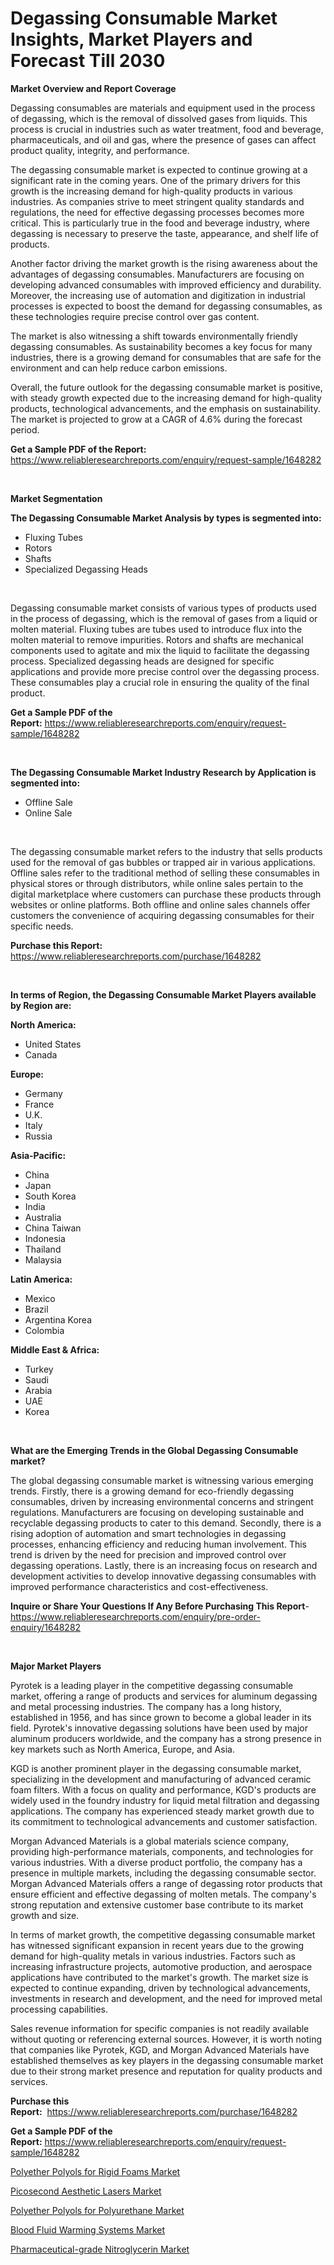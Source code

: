 <p><h1>Degassing Consumable Market Insights, Market Players and Forecast Till 2030</h1></p><p><strong>Market Overview and Report Coverage</strong></p>
<p><p>Degassing consumables are materials and equipment used in the process of degassing, which is the removal of dissolved gases from liquids. This process is crucial in industries such as water treatment, food and beverage, pharmaceuticals, and oil and gas, where the presence of gases can affect product quality, integrity, and performance.</p><p>The degassing consumable market is expected to continue growing at a significant rate in the coming years. One of the primary drivers for this growth is the increasing demand for high-quality products in various industries. As companies strive to meet stringent quality standards and regulations, the need for effective degassing processes becomes more critical. This is particularly true in the food and beverage industry, where degassing is necessary to preserve the taste, appearance, and shelf life of products.</p><p>Another factor driving the market growth is the rising awareness about the advantages of degassing consumables. Manufacturers are focusing on developing advanced consumables with improved efficiency and durability. Moreover, the increasing use of automation and digitization in industrial processes is expected to boost the demand for degassing consumables, as these technologies require precise control over gas content.</p><p>The market is also witnessing a shift towards environmentally friendly degassing consumables. As sustainability becomes a key focus for many industries, there is a growing demand for consumables that are safe for the environment and can help reduce carbon emissions.</p><p>Overall, the future outlook for the degassing consumable market is positive, with steady growth expected due to the increasing demand for high-quality products, technological advancements, and the emphasis on sustainability. The market is projected to grow at a CAGR of 4.6% during the forecast period.</p></p>
<p><strong>Get a Sample PDF of the Report:</strong> <a href="https://www.reliableresearchreports.com/enquiry/request-sample/1648282">https://www.reliableresearchreports.com/enquiry/request-sample/1648282</a></p>
<p>&nbsp;</p>
<p><strong>Market Segmentation</strong></p>
<p><strong>The Degassing Consumable Market Analysis by types is segmented into:</strong></p>
<p><ul><li>Fluxing Tubes</li><li>Rotors</li><li>Shafts</li><li>Specialized Degassing Heads</li></ul></p>
<p>&nbsp;</p>
<p><p>Degassing consumable market consists of various types of products used in the process of degassing, which is the removal of gases from a liquid or molten material. Fluxing tubes are tubes used to introduce flux into the molten material to remove impurities. Rotors and shafts are mechanical components used to agitate and mix the liquid to facilitate the degassing process. Specialized degassing heads are designed for specific applications and provide more precise control over the degassing process. These consumables play a crucial role in ensuring the quality of the final product.</p></p>
<p><strong>Get a Sample PDF of the Report:</strong>&nbsp;<a href="https://www.reliableresearchreports.com/enquiry/request-sample/1648282">https://www.reliableresearchreports.com/enquiry/request-sample/1648282</a></p>
<p>&nbsp;</p>
<p><strong>The Degassing Consumable Market Industry Research by Application is segmented into:</strong></p>
<p><ul><li>Offline Sale</li><li>Online Sale</li></ul></p>
<p>&nbsp;</p>
<p><p>The degassing consumable market refers to the industry that sells products used for the removal of gas bubbles or trapped air in various applications. Offline sales refer to the traditional method of selling these consumables in physical stores or through distributors, while online sales pertain to the digital marketplace where customers can purchase these products through websites or online platforms. Both offline and online sales channels offer customers the convenience of acquiring degassing consumables for their specific needs.</p></p>
<p><strong>Purchase this Report:</strong>&nbsp; <a href="https://www.reliableresearchreports.com/purchase/1648282">https://www.reliableresearchreports.com/purchase/1648282</a></p>
<p>&nbsp;</p>
<p><strong>In terms of Region, the Degassing Consumable Market Players available by Region are:</strong></p>
<p>
    <p> <strong> North America: </strong>
        <ul>
            <li>United States</li>
            <li>Canada</li>
        </ul>
        </p> 
    <p> <strong> Europe: </strong>
        <ul>
            <li>Germany</li>
            <li>France</li>
            <li>U.K.</li>
            <li>Italy</li>
            <li>Russia</li>
        </ul>
        </p> 
    <p> <strong> Asia-Pacific: </strong>
        <ul>
            <li>China</li>
            <li>Japan</li>
            <li>South Korea</li>
            <li>India</li>
            <li>Australia</li>
            <li>China Taiwan</li>
            <li>Indonesia</li>
            <li>Thailand</li>
            <li>Malaysia</li>
        </ul>
        </p> 
    <p> <strong> Latin America: </strong>
        <ul>
            <li>Mexico</li>
            <li>Brazil</li>
            <li>Argentina Korea</li>
            <li>Colombia</li>
        </ul>
        </p> 
    <p> <strong> Middle East & Africa: </strong>
        <ul>
            <li>Turkey</li>
            <li>Saudi</li>
            <li>Arabia</li>
            <li>UAE</li>
            <li>Korea</li>
        </ul>
    </p>
    </p>
<p>&nbsp;</p>
<p><strong>What are the Emerging Trends in the Global Degassing Consumable market?</strong></p>
<p><p>The global degassing consumable market is witnessing various emerging trends. Firstly, there is a growing demand for eco-friendly degassing consumables, driven by increasing environmental concerns and stringent regulations. Manufacturers are focusing on developing sustainable and recyclable degassing products to cater to this demand. Secondly, there is a rising adoption of automation and smart technologies in degassing processes, enhancing efficiency and reducing human involvement. This trend is driven by the need for precision and improved control over degassing operations. Lastly, there is an increasing focus on research and development activities to develop innovative degassing consumables with improved performance characteristics and cost-effectiveness.</p></p>
<p><strong>Inquire or Share Your Questions If Any Before Purchasing This Report</strong>- <a href="https://www.reliableresearchreports.com/enquiry/pre-order-enquiry/1648282">https://www.reliableresearchreports.com/enquiry/pre-order-enquiry/1648282</a></p>
<p>&nbsp;</p>
<p><strong>Major Market Players</strong></p>
<p><p>Pyrotek is a leading player in the competitive degassing consumable market, offering a range of products and services for aluminum degassing and metal processing industries. The company has a long history, established in 1956, and has since grown to become a global leader in its field. Pyrotek's innovative degassing solutions have been used by major aluminum producers worldwide, and the company has a strong presence in key markets such as North America, Europe, and Asia.</p><p>KGD is another prominent player in the degassing consumable market, specializing in the development and manufacturing of advanced ceramic foam filters. With a focus on quality and performance, KGD's products are widely used in the foundry industry for liquid metal filtration and degassing applications. The company has experienced steady market growth due to its commitment to technological advancements and customer satisfaction.</p><p>Morgan Advanced Materials is a global materials science company, providing high-performance materials, components, and technologies for various industries. With a diverse product portfolio, the company has a presence in multiple markets, including the degassing consumable sector. Morgan Advanced Materials offers a range of degassing rotor products that ensure efficient and effective degassing of molten metals. The company's strong reputation and extensive customer base contribute to its market growth and size.</p><p>In terms of market growth, the competitive degassing consumable market has witnessed significant expansion in recent years due to the growing demand for high-quality metals in various industries. Factors such as increasing infrastructure projects, automotive production, and aerospace applications have contributed to the market's growth. The market size is expected to continue expanding, driven by technological advancements, investments in research and development, and the need for improved metal processing capabilities.</p><p>Sales revenue information for specific companies is not readily available without quoting or referencing external sources. However, it is worth noting that companies like Pyrotek, KGD, and Morgan Advanced Materials have established themselves as key players in the degassing consumable market due to their strong market presence and reputation for quality products and services.</p></p>
<p><strong>Purchase this Report:</strong>&nbsp;&nbsp;<a href="https://www.reliableresearchreports.com/purchase/1648282">https://www.reliableresearchreports.com/purchase/1648282</a></p>
<p></p>
<p><strong>Get a Sample PDF of the Report:</strong>&nbsp;<a href="https://www.reliableresearchreports.com/enquiry/request-sample/1648282">https://www.reliableresearchreports.com/enquiry/request-sample/1648282</a></p>
<p><p><a href="https://medium.com/@itzelheller546/polyether-polyols-for-rigid-foams-market-share-evolution-and-market-growth-trends-2023-2030-da9c939e02f5">Polyether Polyols for Rigid Foams Market</a></p><p><a href="https://www.linkedin.com/pulse/picosecond-aesthetic-lasers-market-size-share-global-analysis-qq6xe/">Picosecond Aesthetic Lasers Market</a></p><p><a href="https://medium.com/@lauryframi644/polyether-polyols-for-polyurethane-market-size-market-outlook-and-market-forecast-2023-to-2030-1d3eb1db4edf">Polyether Polyols for Polyurethane Market</a></p><p><a href="https://www.linkedin.com/pulse/blood-fluid-warming-systems-market-research-mzije/">Blood Fluid Warming Systems Market</a></p><p><a href="https://github.com/rexevange/Market-Research-Report-List-1/blob/main/pharmaceutical-grade-nitroglycerin-market.md">Pharmaceutical-grade Nitroglycerin Market</a></p></p>